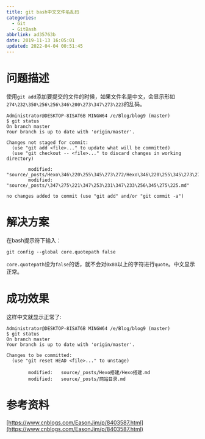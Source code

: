 ```yaml
---
title: git bash中文文件名乱码
categories: 
  - Git
  - GitBash
abbrlink: ad35763b
date: 2019-11-13 16:05:01
updated: 2022-04-04 00:51:45
---
```

# 问题描述
使用`git add`添加要提交的文件的时候，如果文件名是中文，会显示形如`274\232\350\256\256\346\200\273\347\273\223`的乱码。 
```shell
Administrator@DESKTOP-8ISAT6B MINGW64 /e/Blog/blog9 (master)
$ git status
On branch master
Your branch is up to date with 'origin/master'.

Changes not staged for commit:
  (use "git add <file>..." to update what will be committed)
  (use "git checkout -- <file>..." to discard changes in working directory)

        modified:   "source/_posts/Hexo\346\220\255\345\273\272/Hexo\346\220\255\345\273\272.md"
        modified:   "source/_posts/\347\275\221\347\253\231\347\233\256\345\275\225.md"

no changes added to commit (use "git add" and/or "git commit -a")

```
# 解决方案
在bash提示符下输入： 
```shell
git config --global core.quotepath false
```
`core.quotepath`设为`false`的话，就不会对`0x80`以上的字符进行`quote`。中文显示正常。
# 成功效果
这样中文就显示正常了:
```shell
Administrator@DESKTOP-8ISAT6B MINGW64 /e/Blog/blog9 (master)
$ git status
On branch master
Your branch is up to date with 'origin/master'.

Changes to be committed:
  (use "git reset HEAD <file>..." to unstage)

        modified:   source/_posts/Hexo搭建/Hexo搭建.md
        modified:   source/_posts/网站目录.md

```
# 参考资料
[https://www.cnblogs.com/EasonJim/p/8403587.html](https://www.cnblogs.com/EasonJim/p/8403587.html)
